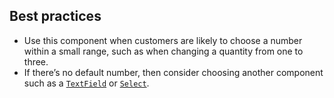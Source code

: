 ## Best practices

- Use this component when customers are likely to choose a number within a small range, such as when changing a quantity from one to three.
- If there’s no default number, then consider choosing another component such as a [`TextField`](https://github.com/Shopify/ui-extensions/tree/main/packages/checkout-ui-extensions/src/components/TextField) or [`Select`](https://github.com/Shopify/ui-extensions/tree/main/packages/checkout-ui-extensions/src/components/Select).
